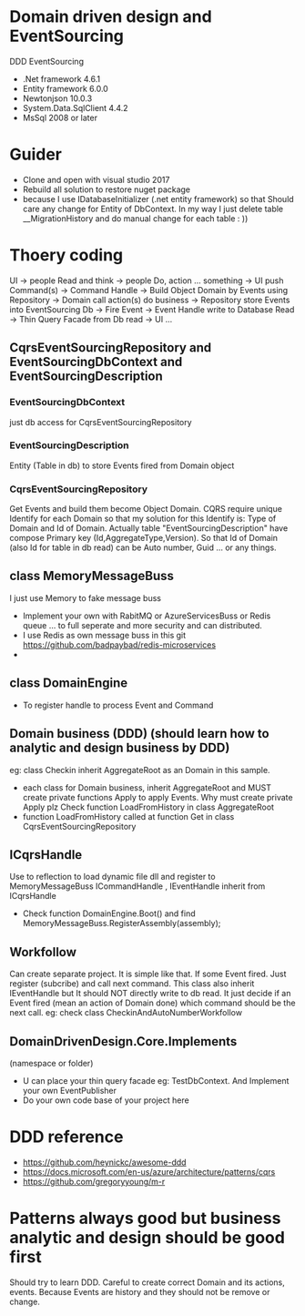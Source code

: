 # Domain driven design and EventSourcing
DDD EventSourcing

 - .Net framework 4.6.1
 - Entity framework 6.0.0
 - Newtonjson 10.0.3
 - System.Data.SqlClient 4.4.2
 - MsSql 2008 or later
 
 # Guider
 - Clone and open with visual studio 2017
 - Rebuild all solution to restore nuget package
 - because I use IDatabaseInitializer (.net entity framework) so that Should care any change for Entity of DbContext.
 In my way I just delete table __MigrationHistory and do manual change for each table : ))
 
 # Thoery coding
 UI -> people Read and think -> people Do, action ... something -> UI push Command(s) -> Command Handle -> Build Object Domain by Events using Repository -> Domain call action(s) do business -> Repository store Events into EventSourcing Db -> Fire Event -> Event Handle write to Database Read -> Thin Query Facade from Db read -> UI ...
 
 ## CqrsEventSourcingRepository and EventSourcingDbContext and EventSourcingDescription
 ### EventSourcingDbContext 
 just db access for CqrsEventSourcingRepository
 ### EventSourcingDescription
 Entity (Table in db) to store Events fired from Domain object
 ### CqrsEventSourcingRepository
 Get Events and build them become Object Domain. 
 CQRS require unique Identify for each Domain so that my solution for this Identify is: Type of Domain and Id of Domain. 
 Actually table "EventSourcingDescription" have compose Primary key (Id,AggregateType,Version).
 So that Id of Domain (also Id for table in db read) can be Auto number, Guid ... or any things. 
 
 ## class MemoryMessageBuss
 I just use Memory to fake message buss
 - Implement your own with RabitMQ or AzureServicesBuss or Redis queue ... to full seperate and more security and can distributed.
 - I use Redis as own message buss in this git https://github.com/badpaybad/redis-microservices
 - 
 ## class DomainEngine
 - To register handle to process Event and Command

 ## Domain business (DDD) (should learn how to analytic and design business by DDD)
 eg: class Checkin inherit AggregateRoot as an Domain in this sample.
 - each class for Domain business, inherit AggregateRoot and MUST create private functions Apply to apply Events.
 Why must create private Apply plz Check function LoadFromHistory in class AggregateRoot 
- function LoadFromHistory called at function Get in class CqrsEventSourcingRepository

## ICqrsHandle
Use to reflection to load dynamic file dll and register to MemoryMessageBuss
ICommandHandle , IEventHandle inherit from ICqrsHandle
- Check function DomainEngine.Boot() and find MemoryMessageBuss.RegisterAssembly(assembly);

## Workfollow
Can create separate project. It is simple like that. If some Event fired. Just register (subcribe) and call next command.
This class also inherit IEventHandle but It should NOT directly write to db read. It just decide if an Event fired (mean an action of Domain done) which command should be the next call. eg: check class CheckinAndAutoNumberWorkfollow

## DomainDrivenDesign.Core.Implements
(namespace or folder)
- U can place your thin query facade eg: TestDbContext. And Implement your own EventPublisher
- Do your own code base of your project here

# DDD reference
- https://github.com/heynickc/awesome-ddd
- https://docs.microsoft.com/en-us/azure/architecture/patterns/cqrs
- https://github.com/gregoryyoung/m-r

# Patterns always good but business analytic and design should be good first
 Should try to learn DDD. Careful to create correct Domain and its actions, events. Because Events are history and they should not be remove or change. 

